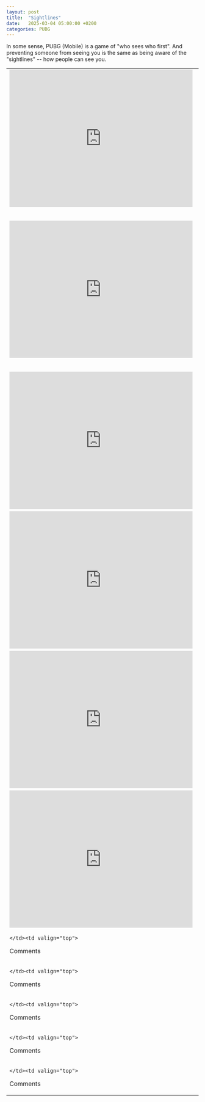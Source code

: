 ```yaml
---
layout: post
title:  "Sightlines"
date:   2025-03-04 05:00:00 +0200
categories: PUBG
---
```


In some sense, PUBG (Mobile) is a game of "who sees who first". And preventing someone from seeing you is the same 
as being aware of the "sightlines" -- how people can see you. 



<table style="width: 100%; border: none;" cellspacing="0" cellpadding="0" border="0">
  <tr><td>
<iframe src="https://player.vimeo.com/video/922909512?badge=0&amp;autopause=0&amp;player_id=0&amp;app_id=58479" width="480" height="360" frameborder="0" allow="autoplay; fullscreen; picture-in-picture; clipboard-write" title="Lines of sight, Livik"></iframe>
    </td><td valign="top">
If I had stayed next to the building (instead of walking out into the open), I would not have been visible to them.
    </td></tr>
  <tr><td>
<iframe src="https://player.vimeo.com/video/922909488?badge=0&amp;autopause=0&amp;player_id=0&amp;app_id=58479" width="480" height="360" frameborder="0" allow="autoplay; fullscreen; picture-in-picture; clipboard-write" title="rooftop_snipe_nusa"></iframe>
    </td><td valign="top">
Before this happened, I had not thought about how this low balcony did not give any real cover. 
<br/><br/>
Now, I think more and more about the angles that each building or landscape feature actually provide cover for. 
    </td></tr>
  <tr><td>
<iframe src="https://player.vimeo.com/video/922909463?badge=0&amp;autopause=0&amp;player_id=0&amp;app_id=58479" width="480" height="360" frameborder="0" allow="autoplay; fullscreen; picture-in-picture; clipboard-write" title="sight_line_awareness_karakin"></iframe>
    </td><td valign="top">
I am almost continuously visible. 
    </td></tr>
  <tr><td>
<iframe src="https://player.vimeo.com/video/922909422?badge=0&amp;autopause=0&amp;player_id=0&amp;app_id=58479" width="480" height="360" frameborder="0" allow="autoplay; fullscreen; picture-in-picture; clipboard-write" title="sight_lines_high_ground_livik"></iframe>
    </td><td valign="top">
The piers on both Livik and Erangel are incredibly dangerous because of how visible I am on them. 
    </td></tr>
  <tr><td>
<iframe src="https://player.vimeo.com/video/922909408?badge=0&amp;autopause=0&amp;player_id=0&amp;app_id=58479" width="480" height="360" frameborder="0" allow="autoplay; fullscreen; picture-in-picture; clipboard-write" title="sight_lines_milpo_roof_erangel"></iframe>
    </td><td valign="top">
I had not thought about how the large open doorways expose me to a number of sightlines. 
<br/><br/>
I also now know that the waffle is an infamous camping spot, so that also helps. 
    </td></tr>
  <tr><td>
<iframe src="https://player.vimeo.com/video/922909537?badge=0&amp;autopause=0&amp;player_id=0&amp;app_id=58479" width="480" height="360" frameborder="0" allow="autoplay; fullscreen; picture-in-picture; clipboard-write" title="lines_of_sight_between_2_buildings_miramar"></iframe>
    </td><td valign="top">
A very good example of a third-party kill. 
<br/><br/>
Also a good example of sightlines for buildings on a cliff. 
  </td></tr>
  <tr><td>

    </td><td valign="top">
Comments
</td></tr>
  <tr><td>

    </td><td valign="top">
Comments
</td></tr>
  <tr><td>

    </td><td valign="top">
Comments
</td></tr>
  <tr><td>

    </td><td valign="top">
Comments
</td></tr>
  <tr><td>

    </td><td valign="top">
Comments
</td></tr>
</table>

